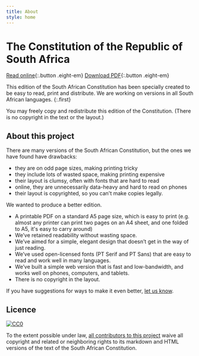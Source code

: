 ```yaml
---
title: About
style: home
---
```


# The Constitution of&nbsp;the Republic of South&nbsp;Africa

[Read online](constitution/0-3-contents.html){:.button .eight-em}
[Download PDF](download/constitution-english.pdf){:.button .eight-em} 

This edition of the South African Constitution has been specially created to be easy to read, print and distribute. We are working on versions in all South African languages.
{:.first}

You may freely copy and redistribute this edition of the Constitution. (There is no copyright in the text or the layout.)

## About this project

There are many versions of the South African Constitution, but the ones we have found have drawbacks: 

*	they are on odd page sizes, making printing tricky
*	they include lots of wasted space, making printing expensive
*	their layout is clumsy, often with fonts that are hard to read
*	online, they are unnecessarily data-heavy and hard to read on phones
*	their layout is copyrighted, so you can't make copies legally.

We wanted to produce a better edition. 

*	A printable PDF on a standard A5 page size, which is easy to print (e.g. almost any printer can print two pages on an A4 sheet, and one folded to A5, it's easy to carry around)
*	We’ve retained readability without wasting space.
*	We’ve aimed for a simple, elegant design that doesn’t get in the way of just reading.
*	We’ve used open-licensed fonts (PT Serif and PT Sans) that are easy to read and work well in many languages.
*	We’ve built a simple web version that is fast and low-bandwidth, and works well on phones, computers, and tablets.
*	There is no copyright in the layout.

If you have suggestions for ways to make it even better, [let us know](http://electricbookworks.com/contact).

## Licence

[![CC0](http://i.creativecommons.org/p/zero/1.0/80x15.png)](http://creativecommons.org/publicdomain/zero/1.0/)

To the extent possible under law, [all contributors to this project](https://github.com/electricbookworks/constitution) waive all copyright and related or neighboring rights to its markdown and HTML versions of the text of the South African Constitution.
